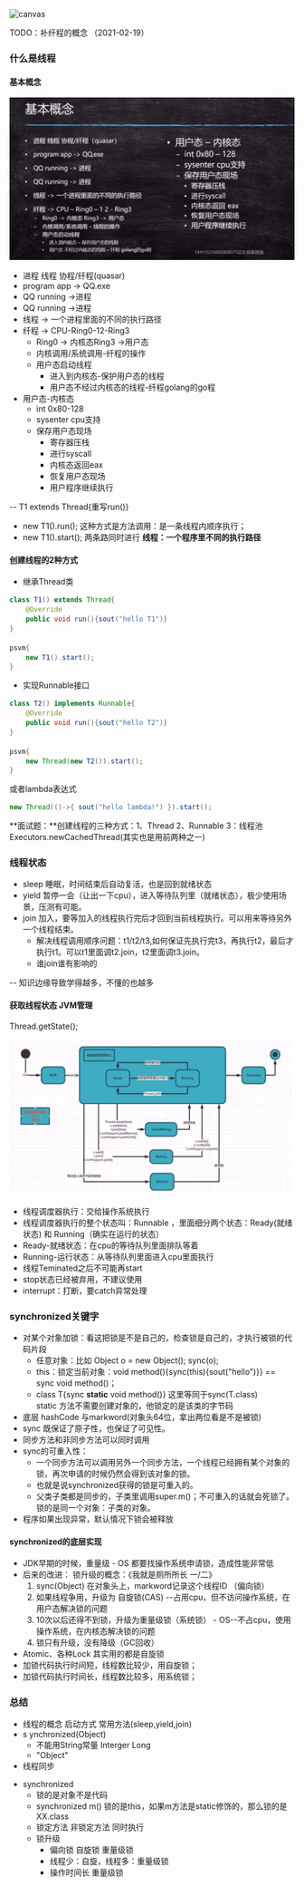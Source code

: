 ![canvas](C:/Users/yanggeng/Desktop/canvas.png)

TODO：补纤程的概念 （2021-02-19）

### 什么是线程

#### 基本概念

 <img src="images/image-20210219143823470.png" alt="image-20210219143823470" style="zoom: 80%;" />

* 进程 线程 协程/纤程(quasar)
* program app -> QQ.exe
* QQ running ->进程
* QQ running ->进程
* 线程 -> 一个进程里面的不同的执行路径
* 纤程 -> CPU-Ring0-12-Ring3
  - Ring0 -> 内核态Ring3 ->用户态
  - 内核调用/系统调用-纤程的操作
  - 用户态启动线程
    * 进入到内核态-保护用户态的线程
    * 用户态不经过内核态的线程-纤程golang的go程
* 用户态-内核态
  - int 0x80-128
  - sysenter cpu支持
  - 保存用户态现场
    * 寄存器压栈
    * 进行syscall
    * 内核态返回eax
    * 恢复用户态现场
    * 用户程序继续执行

--
T1 extends Thread{重写run()}

* new T1().run(); 这种方式是方法调用：是一条线程内顺序执行；
* new T1().start(); 两条路同时进行
**线程：一个程序里不同的执行路径**

#### 创建线程的2种方式

* 继承Thread类

```java
class T1() extends Thread{
    @Override
    public void run(){sout("hello T1")}
}

psvm{
    new T1().start();
}
```



* 实现Runnable接口

```java
class T2() implements Runnable{
    @Override
    public void run(){sout("hello T2")}
}

psvm{
    new Thread(new T2()).start();
}

```

或者lambda表达式

```java
new Thread(()->{ sout("hello lambda!") }).start();
```

**面试题：**创建线程的三种方式：1、Thread 2、Runnable 3：线程池 Executors.newCachedThread(其实也是用前两种之一)

### 线程状态

* sleep 睡眠，时间结束后自动复活，也是回到就绪状态
* yield 暂停一会（让出一下cpu），进入等待队列里（就绪状态），极少使用场景，压测有可能。
* join 加入，要等加入的线程执行完后才回到当前线程执行。可以用来等待另外一个线程结束。
  * 解决线程调用顺序问题：t1/t2/t3,如何保证先执行完t3，再执行t2，最后才执行t1。可以t1里面调t2.join，t2里面调t3.join。
  * 谁join谁有影响的

-- 知识边缘导致学得越多，不懂的也越多

#### 获取线程状态  JVM管理

Thread.getState();

 ![image-20210219144920025](images/image-20210219144920025.png)

* 线程调度器执行：交给操作系统执行
* 线程调度器执行的整个状态叫：Runnable ，里面细分两个状态：Ready(就绪状态) 和 Running（确实在运行的状态）
* Ready-就绪状态：在cpu的等待队列里面排队等着
* Running-运行状态：从等待队列里面进入cpu里面执行
* 线程Teminated之后不可能再start
* stop状态已经被弃用，不建议使用
* interrupt：打断，要catch异常处理

### synchronized关键字

* 对某个对象加锁：看这把锁是不是自己的，检查锁是自己的，才执行被锁的代码片段
  * 任意对象：比如 Object o = new Object(); sync(o);
  * this：锁定当前对象：void method(){sync(this){sout("hello")}}  ==  sync void method()；
  * class T{sync **static** void method()}  这里等同于sync(T.class)  
      static 方法不需要创建对象的，他锁定的是该类的字节码
* 底层 hashCode 与markword(对象头64位，拿出两位看是不是被锁)
* sync 既保证了原子性，也保证了可见性。
* 同步方法和非同步方法可以同时调用
* sync的可重入性：
  * 一个同步方法可以调用另外一个同步方法，一个线程已经拥有某个对象的锁，再次申请的时候仍然会得到该对象的锁。
  * 也就是说synchronized获得的锁是可重入的。
  * 父类子类都是同步的，子类里调用super.m()；不可重入的话就会死锁了。锁的是同一个对象：子类的对象。
* 程序如果出现异常，默认情况下锁会被释放



#### synchronized的底层实现

* JDK早期的时候，重量级 - OS 都要找操作系统申请锁，造成性能非常低
* 后来的改进：
  锁升级的概念：《我就是厕所所长 一/二》
    1. sync(Object) 在对象头上，markword记录这个线程ID （偏向锁）
    2. 如果线程争用，升级为 自旋锁(CAS) --占用cpu，但不访问操作系统，在用户态解决锁的问题
    3. 10次以后还得不到锁，升级为重量级锁（系统锁） - OS--不占cpu，使用操作系统，在内核态解决锁的问题
    4. 锁只有升级，没有降级（GC回收）
* Atomic、各种Lock 其实用的都是自旋锁
* 加锁代码执行时间短，线程数比较少，用自旋锁；
* 加锁代码执行时间长，线程数比较多，用系统锁；



### 总结

* 线程的概念  启动方式  常用方法(sleep,yield,join)
* s ynchronized(Object)
  - 不能用String常量    Interger   Long
  - "Object"
* 线程同步
- synchronized 
  * 锁的是对象不是代码
  * synchronized m() 锁的是this，如果m方法是static修饰的，那么锁的是XX.class
  * 锁定方法 非锁定方法  同时执行
  * 锁升级
    - 偏向锁  自旋锁 重量级锁
    - 线程少：自旋，线程多：重量级锁
    - 操作时间长 重量级锁 